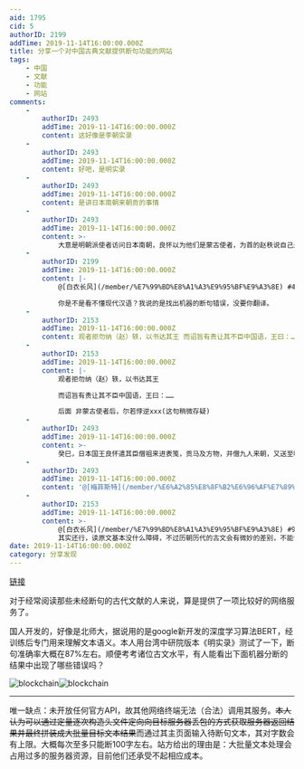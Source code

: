 ```yaml
---
aid: 1795
cid: 5
authorID: 2199
addTime: 2019-11-14T16:00:00.000Z
title: 分享一个对中国古典文献提供断句功能的网站
tags:
    - 中国
    - 文献
    - 功能
    - 网站
comments:
    -
        authorID: 2493
        addTime: 2019-11-14T16:00:00.000Z
        content: 这好像是李朝实录
    -
        authorID: 2493
        addTime: 2019-11-14T16:00:00.000Z
        content: 好吧，是明实录
    -
        authorID: 2493
        addTime: 2019-11-14T16:00:00.000Z
        content: 是讲日本南朝来朝贡的事情
    -
        authorID: 2493
        addTime: 2019-11-14T16:00:00.000Z
        content: >-
            大意是明朝派使者访问日本南朝，良怀以为他们是蒙古使者，为首的赵秩说自己是中国明朝人，不是以前的蒙古，蒙古人已经被推翻了，良怀相信了他就派僧祖来带着进表还有其他贡物访明
    -
        authorID: 2199
        addTime: 2019-11-14T16:00:00.000Z
        content: |-
            @[白衣长风](/member/%E7%99%BD%E8%A1%A3%E9%95%BF%E9%A3%8E) #4

            你是不是看不懂现代汉语？我说的是找出机器的断句错误，没要你翻译。
    -
        authorID: 2153
        addTime: 2019-11-14T16:00:00.000Z
        content: 观者拒勿纳（赵）轶，以书达其王 而诏旨有责让其不臣中国语，王曰：…… 后面 非蒙古使者后，尔若悖逆xxx(这句稍微存疑)
    -
        authorID: 2153
        addTime: 2019-11-14T16:00:00.000Z
        content: |-
            观者拒勿纳（赵）轶，以书达其王

            而诏旨有责让其不臣中国语，王曰：……

            后面 非蒙古使者后，尔若悖逆xxx(这句稍微存疑)
    -
        authorID: 2493
        addTime: 2019-11-14T16:00:00.000Z
        content: >-
            癸巳，日本国王良怀遣其臣僧祖来进表笺，贡马及方物，并僧九人来朝，又送至明州、台州被虏男女七十余口。先是，赵秩等往其国宣谕。秩泛海至析木崖，入其境，关者拒勿纳，秩以书达其王，王乃延秩入。秩谕以中国威德，而诏旨有责其不臣中国语。王曰：“吾国虽夷，僻在扶桑，为尝不慕中国之化而通供奉。惟蒙古以戎狄涖华夏，而以小国视我。我先王曰我夷，彼亦夷也，乃欲臣妾我而使其使赵姓者，訹我以好语，初不知其觇国也。既而使者所领水犀数十艘，以环列于海岸，赖天地之灵，一时雷霆风雨波涛覆，几无遗类，自是不与通者数十年。今新天子帝华夏，天使亦姓赵，岂昔蒙古使者之云仍乎，亦将訹以好语而袭我也“命左右将刃之，秩不为动。徐曰：”今圣天子神圣文物，明烛八表，生于华夏而帝华夏，非蒙古比。我为使者，非蒙古使者后尔！若悖逆，不吾信，即先杀！“
    -
        authorID: 2493
        addTime: 2019-11-14T16:00:00.000Z
        content: '@[梅菲斯特](/member/%E6%A2%85%E8%8F%B2%E6%96%AF%E7%89%B9) #7 你还是个古文专家呀'
    -
        authorID: 2153
        addTime: 2019-11-14T16:00:00.000Z
        content: >-
            @[白衣长风](/member/%E7%99%BD%E8%A1%A3%E9%95%BF%E9%A3%8E) #9
            其实还行，读原文基本没什么障碍，不过历朝历代的古文会有微妙的差别，不能说完全通读吧……
date: 2019-11-14T16:00:00.000Z
category: 分享发现
---
```


[链接](https://seg.shenshen.wiki/)

对于经常阅读那些未经断句的古代文献的人来说，算是提供了一项比较好的网络服务了。

国人开发的，好像是北师大，据说用的是google新开发的深度学习算法BERT，经训练后专门用来理解文本语义。本人用台湾中研院版本《明实录》测试了一下，断句准确率大概在87%左右。顺便考考诸位古文水平，有人能看出下面机器分断的结果中出现了哪些错误吗？

![blockchain](https://user-images.githubusercontent.com/50910435/68777539-2894c480-0675-11ea-9b73-3f4d1d3df9f9.png)![blockchain](https://user-images.githubusercontent.com/50910435/68777753-80cbc680-0675-11ea-8954-84b93f04a340.png)

* * *

唯一缺点：未开放任何官方API，故其他网络终端无法（合法）调用其服务。<del>本人认为可以通过定量逐次构造头文件定向向目标服务器丢包的方式获取服务器返回结果并最终拼装成大批量目标文本结果</del>而通过其主页面输入待断句文本，其对字数会有上限。大概每次至多只能断100字左右。站方给出的理由是：大批量文本处理会占用过多的服务器资源，目前他们还承受不起相应成本。
